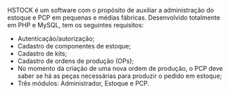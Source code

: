 HSTOCK é um software com o propósito de auxiliar a administração do estoque e PCP em pequenas e médias fábricas. Desenvolvido totalmente em PHP e MySQL, tem os seguintes requisitos:

- Autenticação/autorização;
- Cadastro de componentes de estoque;
- Cadastro de kits;
- Cadastro de ordens de produção (OPs);
- No momento da criação de uma nova ordem de produção, o PCP deve saber se há as peças necessárias para produzir o pedido em estoque;
- Três módulos: Administrador, Estoque e PCP.